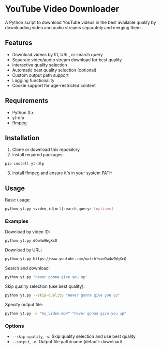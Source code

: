 # YouTube Video Downloader

A Python script to download YouTube videos in the best available quality by downloading video and audio streams separately and merging them.

## Features

- Download videos by ID, URL, or search query
- Separate video/audio stream download for best quality
- Interactive quality selection
- Automatic best quality selection (optional)
- Custom output path support
- Logging functionality
- Cookie support for age-restricted content

## Requirements

- Python 3.x
- yt-dlp
- ffmpeg

## Installation

1. Clone or download this repository
2. Install required packages:
```sh
pip install yt-dlp
```
3. Install ffmpeg and ensure it's in your system PATH

## Usage

Basic usage:

```sh
python yt.py <video_id|url|search_query> [options]
```

### Examples

Download by video ID:
```sh
python yt.py dQw4w9WgXcQ
```

Download by URL:
```sh
python yt.py https://www.youtube.com/watch?v=dQw4w9WgXcQ
```

Search and download:
```sh
python yt.py "never gonna give you up"
```

Skip quality selection (use best quality):
```sh
python yt.py --skip-quality "never gonna give you up"
```

Specify output file:
```sh
python yt.py -o "my_video.mp4" "never gonna give you up"
```

### Options

- `--skip-quality`, `-s`: Skip quality selection and use best quality
- `--output`, `-o`: Output file path/name (default: download/<title>.mp4)

## Integration with tinyMediaManager

To use this script with tinyMediaManager for automatic trailer downloads:

1. Open tinyMediaManager settings
2. Go to "Post Processing" section
3. Add a new post-processing entry:
   - Name: "Download Trailer"
   - Path: Path to Python executable (e.g. `C:\Users\[USERNAME]\AppData\Local\Microsoft\WindowsApps\PythonSoftwareFoundation.Python.3.12_qbz5n2kfra8p0\python.exe`)
   - Arguments: 
   ```
   "[PATH_TO_YOUR_SCRIPT]\yt-down\yt.py" "${movie.title} trailer german deutsch" -s -o "${movie.mainVideoFile.path}\${movie.mainVideoFile.basename}-trailer"
   ```

This will automatically search for and download the trailer in the best quality, saving it next to your movie file with "-trailer" suffix.

## Notes

- Downloads are saved in the `download` directory by default
- Logs are stored in the `logs` directory
- Uses `cookies.txt` for authenticated access if available
- Temporary files are automatically cleaned up after merging